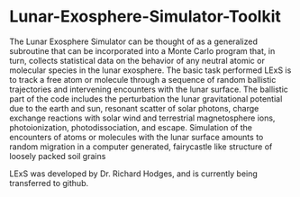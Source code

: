 # Lunar-Exosphere-Simulator-Toolkit


The Lunar Exosphere Simulator can be thought of as a generalized subroutine that can be
incorporated into a Monte Carlo program that, in turn, collects statistical data on the
behavior of any neutral atomic or molecular species in the lunar exosphere. The basic task
performed LExS is to track a free atom or molecule through a sequence of random ballistic trajectories and intervening encounters with the lunar surface. The ballistic part of the
code includes the perturbation the lunar gravitational potential due to the earth and sun,
resonant scatter of solar photons, charge exchange reactions with solar wind and
terrestrial magnetosphere ions, photoionization, photodissociation, and escape.
Simulation of the encounters of atoms or molecules with the lunar surface amounts to
random migration in a computer generated, fairycastle like structure of loosely packed
soil grains

LExS was developed by Dr. Richard Hodges, and is currently being transferred to github.
